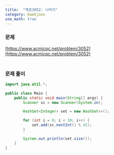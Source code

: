 ```yaml
---
title:  "백준3052: 나머지"
category: baekjoon
use_math: true
---
```




### 문제

[https://www.acmicpc.net/problem/3052](https://www.acmicpc.net/problem/3052)



### <br>문제 풀이

```java
import java.util.*;

public class Main {
    public static void main(String[] args) {
        Scanner sc = new Scanner(System.in);

        HashSet<Integer> set = new HashSet<>();

        for (int i = 0; i < 10; i++) {
            set.add(sc.nextInt() % 42);
        }

        System.out.println(set.size());
    }
}
```

